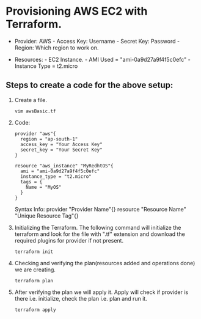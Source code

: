 # Provisioning AWS EC2 with Terraform.

- Provider: AWS
		- Access Key: Username
		- Secret Key: Password
		- Region: Which region to work on.

- Resources: 
		- EC2 Instance.
				- AMI Used = "ami-0a9d27a9f4f5c0efc"
				- Instance Type = t2.micro

## Steps to create a code for the above setup:
1. Create a file.
	```
	vim awsBasic.tf
	```
2. Code:
	```
	provider "aws"{
	  region = "ap-south-1"
	  access_key = "Your Access Key"
	  secret_key = "Your Secret Key"
	}
	
	resource "aws_instance" "MyRedhtOS"{
	  ami = "ami-0a9d27a9f4f5c0efc"
	  instance_type = "t2.micro"
	  tags = {
	    Name = "MyOS"
	  }
	}
	``` 
	Syntax Info: 
	provider "Provider Name"{}
	resource "Resource Name" "Unique Resource Tag"{}
	
3. Initializing the Terraform. The following command will initialize the terraform and look for the file with ".tf" extension and download the required plugins for provider if not present.
	```
	terraform init
	```
4. Checking and verifying the plan(resources added and operations done) we are creating.
	```
	terraform plan
	```
5. After verifying the plan we will apply it. Apply will check if provider is there i.e. initialize, check the plan i.e. plan and run it.
	```
	terraform apply
	```